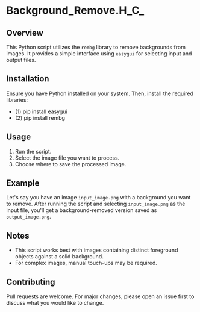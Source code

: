# Background_Remove.H_C_

## Overview
This Python script utilizes the `rembg` library to remove backgrounds from images. It provides a simple interface using `easygui` for selecting input and output files.

## Installation
Ensure you have Python installed on your system. Then, install the required libraries:
- (1) pip install easygui
- (2) pip install rembg

## Usage
1. Run the script.
2. Select the image file you want to process.
3. Choose where to save the processed image.

## Example
Let's say you have an image `input_image.png` with a background you want to remove. After running the script and selecting `input_image.png` as the input file, you'll get a background-removed version saved as `output_image.png`.

## Notes
- This script works best with images containing distinct foreground objects against a solid background.
- For complex images, manual touch-ups may be required.

## Contributing
Pull requests are welcome. For major changes, please open an issue first to discuss what you would like to change.

